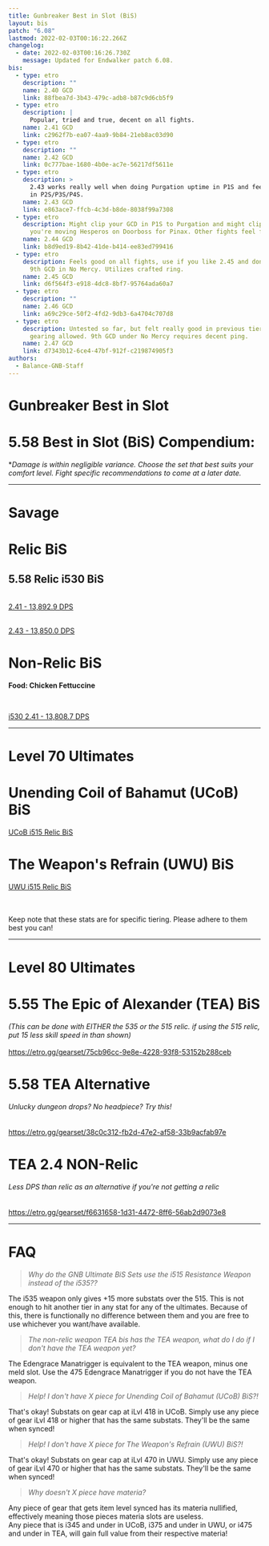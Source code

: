```yaml
---
title: Gunbreaker Best in Slot (BiS)
layout: bis
patch: "6.08"
lastmod: 2022-02-03T00:16:22.266Z
changelog:
  - date: 2022-02-03T00:16:26.730Z
    message: Updated for Endwalker patch 6.08.
bis:
  - type: etro
    description: ""
    name: 2.40 GCD
    link: 88fbea7d-3b43-479c-adb8-b87c9d6cb5f9
  - type: etro
    description: |
      Popular, tried and true, decent on all fights.
    name: 2.41 GCD
    link: c2962f7b-ea07-4aa9-9b84-21eb8ac03d90
  - type: etro
    description: ""
    name: 2.42 GCD
    link: 0c777bae-1680-4b0e-ac7e-56217df5611e
  - type: etro
    description: >
      2.43 works really well when doing Purgation uptime in P1S and feels good
      in P2S/P3S/P4S.
    name: 2.43 GCD
    link: e863ace7-ffcb-4c3d-b8de-8038f99a7308
  - type: etro
    description: Might clip your GCD in P1S to Purgation and might clip your GCD if
      you're moving Hesperos on Doorboss for Pinax. Other fights feel fine.
    name: 2.44 GCD
    link: b8d9ed19-8b42-41de-b414-ee83ed799416
  - type: etro
    description: Feels good on all fights, use if you like 2.45 and don't lose your
      9th GCD in No Mercy. Utilizes crafted ring.
    name: 2.45 GCD
    link: d6f564f3-e918-4dc8-8bf7-95764ada60a7
  - type: etro
    description: ""
    name: 2.46 GCD
    link: a69c29ce-50f2-4fd2-9db3-6a4704c707d8
  - type: etro
    description: Untested so far, but felt really good in previous tiers when
      gearing allowed. 9th GCD under No Mercy requires decent ping.
    name: 2.47 GCD
    link: d7343b12-6ce4-47bf-912f-c219874905f3
authors:
  - Balance-GNB-Staff
---
```

# Gunbreaker Best in Slot

# 5.58 Best in Slot (BiS) Compendium:

\**Damage is within negligible variance. Choose the set that best suits your comfort level. Fight specific recommendations to come at a later date.*

- - -

# Savage

# Relic BiS

## **5.58 Relic i530 BiS**<br/>
<br/>[2.41 - 13,892.9 DPS](https://etro.gg/gearset/724fb635-aee3-43d0-beb2-9ac285445e14) <br/>

<br> [2.43 - 13,850.0 DPS](https://etro.gg/gearset/ec8a3fa3-4f6e-46df-9fe7-7127bfc0607d) <br/>

# Non-Relic BiS

**Food: Chicken Fettuccine<br/>**

**<br/>**

[i530 2.41 - 13,808.7 DPS](https://etro.gg/gearset/3a00ff65-fd0d-45b0-adc1-f4f1a6a2b69a)

- - -

# Level 70 Ultimates

# Unending Coil of Bahamut (UCoB) BiS

[UCoB i515 Relic BiS](https://etro.gg/gearset/20f5754b-faf7-48a5-9b75-99c98939ee27)
<br/>

# The Weapon's Refrain (UWU) BiS

[UWU i515 Relic BiS](https://etro.gg/gearset/85d6d8db-dbe3-4024-a55d-4496d5303ade) <br>

<br/>
<br>Keep note that these stats are for specific tiering. Please adhere to them best you can!

- - -

# Level 80 Ultimates

# 5.55 The Epic of Alexander (TEA) BiS

*(This can be done with EITHER the 535 or the 515 relic. if using the 515 relic, put 15 less skill speed in than shown)<br/>*
<br/><https://etro.gg/gearset/75cb96cc-9e8e-4228-93f8-53152b288ceb>

# 5.58 TEA Alternative

*Unlucky dungeon drops? No headpiece? Try this!*\
*<br/>*
<br/><https://etro.gg/gearset/38c0c312-fb2d-47e2-af58-33b9acfab97e>

# TEA 2.4 NON-Relic

*Less DPS than relic as an alternative if you're not getting a relic* \
<br/>
<br/><https://etro.gg/gearset/f6631658-1d31-4472-8ff6-56ab2d9073e8>

- - -

# FAQ

> *Why do the GNB Ultimate BiS Sets use the i515 Resistance Weapon instead of the i535??*

The i535 weapon only gives +15 more substats over the 515. This is not enough to hit another tier in any stat for any of the ultimates. Because of this, there is functionally no difference between them and you are free to use whichever you want/have available.

> *The non-relic weapon TEA bis has the TEA weapon, what do I do if I don't have the TEA weapon yet?*

The Edengrace Manatrigger is equivalent to the TEA weapon, minus one meld slot. Use the 475 Edengrace Manatrigger if you do not have the TEA weapon.


> *Help! I don't have X piece for Unending Coil of Bahamut (UCoB) BiS?!*

That's okay! Substats on gear cap at iLvl 418 in UCoB. Simply use any piece of gear iLvl 418 or higher that has the same substats. They'll be the same when synced!

> *Help! I don't have X piece for The Weapon's Refrain (UWU) BiS?!*

That's okay! Substats on gear cap at iLvl 470 in UWU. Simply use any piece of gear iLvl 470 or higher that has the same substats. They'll be the same when synced!


> *Why doesn't X piece have materia?*

Any piece of gear that gets item level synced has its materia nullified, effectively meaning those pieces materia slots are useless.
<br>Any piece that is i345 and under in UCoB, i375 and under in UWU, or i475 and under in TEA, will gain full value from their respective materia!